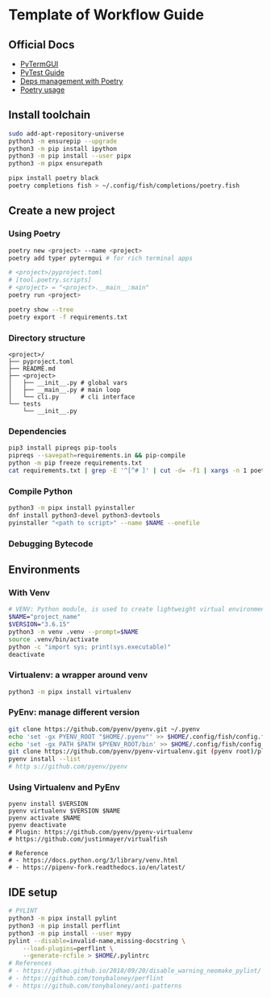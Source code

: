 # Template of Workflow Guide

## Official Docs
- [PyTermGUI](https://ptg.bczsalba.com/)
- [PyTest Guide](https://realpython.com/pytest-python-testing/)
- [Deps management with Poetry](https://realpython.com/dependency-management-python-poetry/)
- [Poetry usage](https://python-poetry.org/docs/basic-usage/)

## Install toolchain
```sh
sudo add-apt-repository-universe
python3 -m ensurepip --upgrade
python3 -m pip install ipython
python3 -m pip install --user pipx
python3 -m pipx ensurepath

pipx install poetry black
poetry completions fish > ~/.config/fish/completions/poetry.fish
```

## Create a new project

### Using Poetry
```sh
poetry new <project> --name <project>
poetry add typer pytermgui # for rich terminal apps

# <project>/pyproject.toml
# [tool.poetry.scripts]
# <project> = "<project>.__main__:main"
poetry run <project>

poetry show --tree
poetry export -f requirements.txt
```

### Directory structure
```text
<project>/
├── pyproject.toml
├── README.md
├── <project>
│   ├── __init__.py # global vars
│   ├── __main__.py # main loop
│   └── cli.py      # cli interface
└── tests
    └── __init__.py
```

### Dependencies
```sh
pip3 install pipreqs pip-tools
pipreqs --savepath=requirements.in && pip-compile
python -m pip freeze requirements.txt
cat requirements.txt | grep -E '^[^# ]' | cut -d= -f1 | xargs -n 1 poetry add
```

### Compile Python
```sh
python3 -m pipx install pyinstaller
dnf install python3-devel python3-devtools
pyinstaller "<path to script>" --name $NAME --onefile
```

### Debugging Bytecode

## Environments

### With Venv
```sh
# VENV: Python module, is used to create lightweight virtual environments
$NAME="project_name"
$VERSION="3.6.15"
python3 -m venv .venv --prompt=$NAME
source .venv/bin/activate
python -c "import sys; print(sys.executable)"
deactivate
```

### Virtualenv: a wrapper around venv
```sh
python3 -m pipx install virtualenv
```

### PyEnv: manage different version
```sh
git clone https://github.com/pyenv/pyenv.git ~/.pyenv
echo 'set -gx PYENV_ROOT "$HOME/.pyenv"' >> $HOME/.config/fish/config.fish
echo 'set -gx PATH $PATH $PYENV_ROOT/bin' >> $HOME/.config/fish/config.fish
git clone https://github.com/pyenv/pyenv-virtualenv.git (pyenv root)/plugins/pyenv-virtualenv
pyenv install --list
# http s://github.com/pyenv/pyenv
```

### Using Virtualenv and PyEnv
```
pyenv install $VERSION
pyenv virtualenv $VERSION $NAME
pyenv activate $NAME
pyenv deactivate
# Plugin: https://github.com/pyenv/pyenv-virtualenv
# https://github.com/justinmayer/virtualfish

# Reference
# - https://docs.python.org/3/library/venv.html
# - https://pipenv-fork.readthedocs.io/en/latest/
```

## IDE setup
```bash
# PYLINT
python3 -m pipx install pylint
python3 -m pip install perflint
python3 -m pip install --user mypy
pylint --disable=invalid-name,missing-docstring \
	--load-plugins=perflint \
	--generate-rcfile > $HOME/.pylintrc
# References
# - https://jdhao.github.io/2018/09/20/disable_warning_neomake_pylint/
# - https://github.com/tonybaloney/perflint
# - https://github.com/tonybaloney/anti-patterns
```
